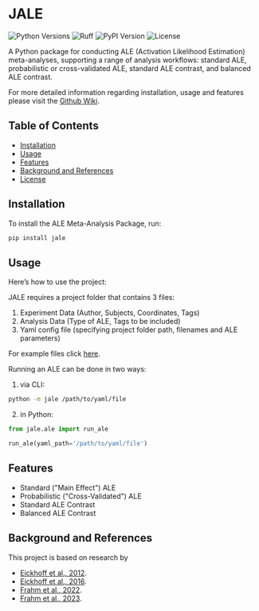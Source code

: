 # JALE

![Python Versions](https://img.shields.io/badge/python-%3E%3D3.8-blue)
![Ruff](https://img.shields.io/badge/code%20style-Ruff-blueviolet)
![PyPI Version](https://img.shields.io/pypi/v/jale.svg)
![License](https://img.shields.io/github/license/LenFrahm/JALE.svg)

A Python package for conducting ALE (Activation Likelihood Estimation) meta-analyses, supporting a range of analysis workflows: standard ALE, probabilistic or cross-validated ALE, standard ALE contrast, and balanced ALE contrast.

For more detailed information regarding installation, usage and features please visit the [Github Wiki](https://github.com/LenFrahm/JALE/wiki).

## Table of Contents
- [Installation](#installation)
- [Usage](#usage)
- [Features](#features)
- [Background and References](#background-and-references)
- [License](#license)

## Installation

To install the ALE Meta-Analysis Package, run:

```bash
pip install jale
```
## Usage

Here’s how to use the project:

JALE requires a project folder that contains 3 files:
1. Experiment Data (Author, Subjects, Coordinates, Tags)
2. Analysis Data (Type of ALE, Tags to be included)
3. Yaml config file (specifying project folder path, filenames and ALE parameters)

For example files click [here](https://raw.githubusercontent.com/LenFrahm/JALE/master/JALE/assets/examples.zip).

Running an ALE can be done in two ways:

1. via CLI: 

```bash
python -m jale /path/to/yaml/file
```

2. in Python:

```python
from jale.ale import run_ale

run_ale(yaml_path='/path/to/yaml/file')
```

## Features

- Standard ("Main Effect") ALE
- Probabilistic ("Cross-Validated") ALE
- Standard ALE Contrast
- Balanced ALE Contrast

## Background and References

This project is based on research by 
- [Eickhoff et al., 2012](https://doi.org/10.1016/j.neuroimage.2011.09.017).
- [Eickhoff et al., 2016](https://doi.org/10.1016/j.neuroimage.2016.04.072).
- [Frahm et al., 2022](https://doi.org/10.1002/hbm.25898).
- [Frahm et al., 2023](https://doi.org/10.1016/j.neuroimage.2023.120383).

